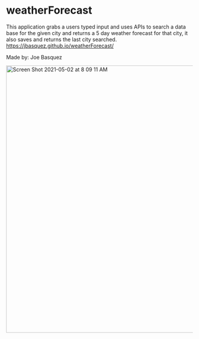 # weatherForecast
This application grabs a users typed input and uses APIs to search a data base for the given city and returns a 5 day weather forecast for that city, it also saves and returns the last city searched. https://jbasquez.github.io/weatherForecast/

Made by: Joe Basquez

<img width="720" alt="Screen Shot 2021-05-02 at 8 09 11 AM" src="https://user-images.githubusercontent.com/71075507/116940915-ad461a80-ac3c-11eb-8794-245efe150e48.png">

